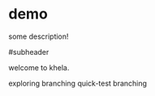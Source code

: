 # demo

some description!

#subheader 

welcome to khela.

exploring branching
quick-test branching
